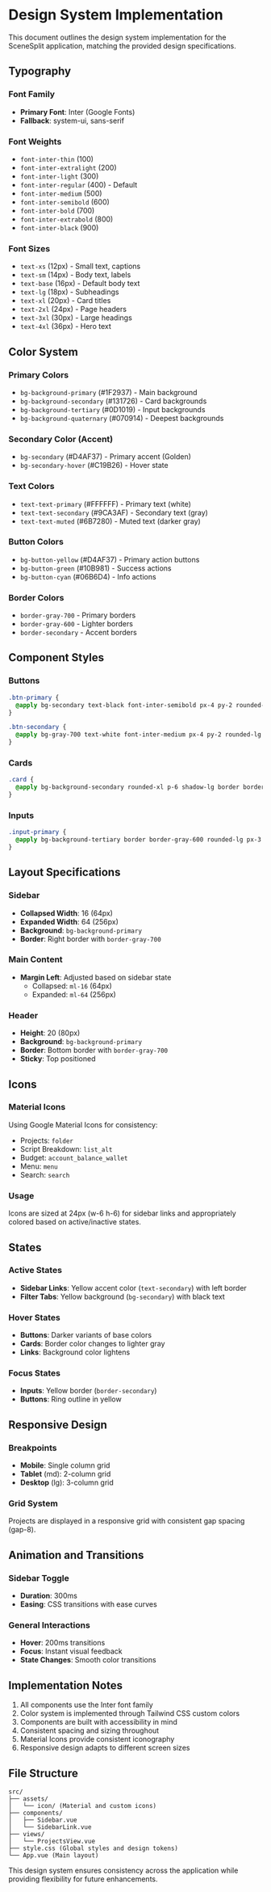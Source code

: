 # Design System Implementation

This document outlines the design system implementation for the SceneSplit application, matching the provided design specifications.

## Typography

### Font Family
- **Primary Font**: Inter (Google Fonts)
- **Fallback**: system-ui, sans-serif

### Font Weights
- `font-inter-thin` (100)
- `font-inter-extralight` (200)
- `font-inter-light` (300)
- `font-inter-regular` (400) - Default
- `font-inter-medium` (500)
- `font-inter-semibold` (600)
- `font-inter-bold` (700)
- `font-inter-extrabold` (800)
- `font-inter-black` (900)

### Font Sizes
- `text-xs` (12px) - Small text, captions
- `text-sm` (14px) - Body text, labels
- `text-base` (16px) - Default body text
- `text-lg` (18px) - Subheadings
- `text-xl` (20px) - Card titles
- `text-2xl` (24px) - Page headers
- `text-3xl` (30px) - Large headings
- `text-4xl` (36px) - Hero text

## Color System

### Primary Colors
- `bg-background-primary` (#1F2937) - Main background
- `bg-background-secondary` (#131726) - Card backgrounds
- `bg-background-tertiary` (#0D1019) - Input backgrounds
- `bg-background-quaternary` (#070914) - Deepest backgrounds

### Secondary Color (Accent)
- `bg-secondary` (#D4AF37) - Primary accent (Golden)
- `bg-secondary-hover` (#C19B26) - Hover state

### Text Colors
- `text-text-primary` (#FFFFFF) - Primary text (white)
- `text-text-secondary` (#9CA3AF) - Secondary text (gray)
- `text-text-muted` (#6B7280) - Muted text (darker gray)

### Button Colors
- `bg-button-yellow` (#D4AF37) - Primary action buttons
- `bg-button-green` (#10B981) - Success actions
- `bg-button-cyan` (#06B6D4) - Info actions

### Border Colors
- `border-gray-700` - Primary borders
- `border-gray-600` - Lighter borders
- `border-secondary` - Accent borders

## Component Styles

### Buttons
```css
.btn-primary {
  @apply bg-secondary text-black font-inter-semibold px-4 py-2 rounded-lg hover:bg-secondary-hover transition-colors;
}

.btn-secondary {
  @apply bg-gray-700 text-white font-inter-medium px-4 py-2 rounded-lg hover:bg-gray-600 transition-colors;
}
```

### Cards
```css
.card {
  @apply bg-background-secondary rounded-xl p-6 shadow-lg border border-gray-700;
}
```

### Inputs
```css
.input-primary {
  @apply bg-background-tertiary border border-gray-600 rounded-lg px-3 py-2 text-white placeholder-text-muted focus:border-secondary focus:outline-none transition-colors;
}
```

## Layout Specifications

### Sidebar
- **Collapsed Width**: 16 (64px)
- **Expanded Width**: 64 (256px)
- **Background**: `bg-background-primary`
- **Border**: Right border with `border-gray-700`

### Main Content
- **Margin Left**: Adjusted based on sidebar state
  - Collapsed: `ml-16` (64px)
  - Expanded: `ml-64` (256px)

### Header
- **Height**: 20 (80px)
- **Background**: `bg-background-primary`
- **Border**: Bottom border with `border-gray-700`
- **Sticky**: Top positioned

## Icons

### Material Icons
Using Google Material Icons for consistency:
- Projects: `folder`
- Script Breakdown: `list_alt`
- Budget: `account_balance_wallet`
- Menu: `menu`
- Search: `search`

### Usage
Icons are sized at 24px (w-6 h-6) for sidebar links and appropriately colored based on active/inactive states.

## States

### Active States
- **Sidebar Links**: Yellow accent color (`text-secondary`) with left border
- **Filter Tabs**: Yellow background (`bg-secondary`) with black text

### Hover States
- **Buttons**: Darker variants of base colors
- **Cards**: Border color changes to lighter gray
- **Links**: Background color lightens

### Focus States
- **Inputs**: Yellow border (`border-secondary`)
- **Buttons**: Ring outline in yellow

## Responsive Design

### Breakpoints
- **Mobile**: Single column grid
- **Tablet** (md): 2-column grid
- **Desktop** (lg): 3-column grid

### Grid System
Projects are displayed in a responsive grid with consistent gap spacing (gap-8).

## Animation and Transitions

### Sidebar Toggle
- **Duration**: 300ms
- **Easing**: CSS transitions with ease curves

### General Interactions
- **Hover**: 200ms transitions
- **Focus**: Instant visual feedback
- **State Changes**: Smooth color transitions

## Implementation Notes

1. All components use the Inter font family
2. Color system is implemented through Tailwind CSS custom colors
3. Components are built with accessibility in mind
4. Consistent spacing and sizing throughout
5. Material Icons provide consistent iconography
6. Responsive design adapts to different screen sizes

## File Structure

```
src/
├── assets/
│   └── icon/ (Material and custom icons)
├── components/
│   ├── Sidebar.vue
│   └── SidebarLink.vue
├── views/
│   └── ProjectsView.vue
├── style.css (Global styles and design tokens)
└── App.vue (Main layout)
```

This design system ensures consistency across the application while providing flexibility for future enhancements.
